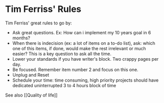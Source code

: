 # Tim Ferriss' Rules


Tim Ferriss' great rules to go by:

-  Ask great questions. Ex: How can i implement my 10 years goal in 6 months?
-  When there is indecision (ex: a lot of items on a to-do list), ask: which one of this items, if done, would make the rest irrelevant or much easier? This is a key question to ask all the time.
-  Lower your standards if you have writer's block. Two crappy pages per day.
-  Be focused. Remember item number 2 and focus on this one.
-  Unplug and Reset
-  Schedule your time: time consuming, high priority projects should have dedicated uninterrupted 3 to 4 hours block of time


See also [[Quality of life]]